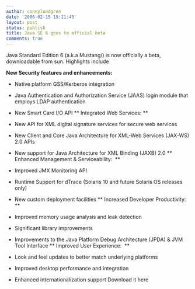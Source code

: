 ```yaml
---
author: connylundgren
date: '2006-02-15 19:11:43'
layout: post
status: publish
title: Java SE 6 goes to official beta
comments: true
---
```


Java Standard Edition 6 (a.k.a Mustang/) is now officially a beta,
downloadable from sun. Highlights include

**New Security features and enhancements:**

  * Native platform GSS/Kerberos integration 
  * Java Authentication and Authorization Service (JAAS) login module that employs LDAP authentication 
  * New Smart Card I/O API ** Integrated Web Services: **

  * New API for XML digital signature services for secure web services 
  * New Client and Core Java Architecture for XML-Web Services (JAX-WS) 2.0 APIs 
  * New support for Java Architecture for XML Binding (JAXB) 2.0 ** Enhanced Management & Serviceability:  **

  * Improved JMX Monitoring API 
  * Runtime Support for dTrace (Solaris 10 and future Solaris OS releases only) 
  * New custom deployment facilities ** Increased Developer Productivity:  **

  * Improved memory usage analysis and leak detection 
  * Significant library improvements 
  * Improvements to the Java Platform Debug Architecture (JPDA) & JVM Tool Interface ** Improved User Experience:  **

  * Look and feel updates to better match underlying platforms 
  * Improved desktop performance and integration 
  * Enhanced internationalization support Download it here

